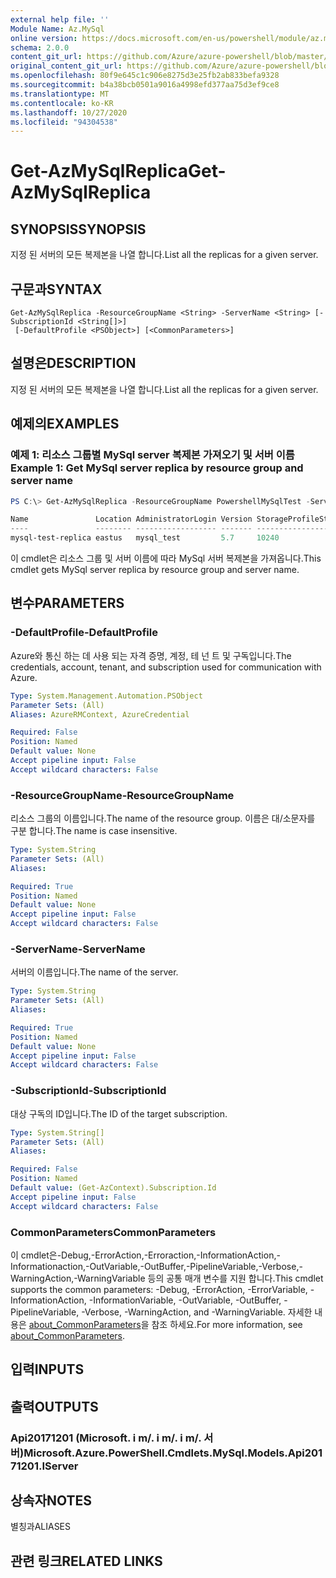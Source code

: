 ```yaml
---
external help file: ''
Module Name: Az.MySql
online version: https://docs.microsoft.com/en-us/powershell/module/az.mysql/get-azmysqlreplica
schema: 2.0.0
content_git_url: https://github.com/Azure/azure-powershell/blob/master/src/MySql/help/Get-AzMySqlReplica.md
original_content_git_url: https://github.com/Azure/azure-powershell/blob/master/src/MySql/help/Get-AzMySqlReplica.md
ms.openlocfilehash: 80f9e645c1c906e8275d3e25fb2ab833befa9328
ms.sourcegitcommit: b4a38bcb0501a9016a4998efd377aa75d3ef9ce8
ms.translationtype: MT
ms.contentlocale: ko-KR
ms.lasthandoff: 10/27/2020
ms.locfileid: "94304538"
---
```

# <span data-ttu-id="b0721-101">Get-AzMySqlReplica</span><span class="sxs-lookup"><span data-stu-id="b0721-101">Get-AzMySqlReplica</span></span>

## <span data-ttu-id="b0721-102">SYNOPSIS</span><span class="sxs-lookup"><span data-stu-id="b0721-102">SYNOPSIS</span></span>
<span data-ttu-id="b0721-103">지정 된 서버의 모든 복제본을 나열 합니다.</span><span class="sxs-lookup"><span data-stu-id="b0721-103">List all the replicas for a given server.</span></span>

## <span data-ttu-id="b0721-104">구문과</span><span class="sxs-lookup"><span data-stu-id="b0721-104">SYNTAX</span></span>

```
Get-AzMySqlReplica -ResourceGroupName <String> -ServerName <String> [-SubscriptionId <String[]>]
 [-DefaultProfile <PSObject>] [<CommonParameters>]
```

## <span data-ttu-id="b0721-105">설명은</span><span class="sxs-lookup"><span data-stu-id="b0721-105">DESCRIPTION</span></span>
<span data-ttu-id="b0721-106">지정 된 서버의 모든 복제본을 나열 합니다.</span><span class="sxs-lookup"><span data-stu-id="b0721-106">List all the replicas for a given server.</span></span>

## <span data-ttu-id="b0721-107">예제의</span><span class="sxs-lookup"><span data-stu-id="b0721-107">EXAMPLES</span></span>

### <span data-ttu-id="b0721-108">예제 1: 리소스 그룹별 MySql server 복제본 가져오기 및 서버 이름</span><span class="sxs-lookup"><span data-stu-id="b0721-108">Example 1: Get MySql server replica by resource group and server name</span></span>
```powershell
PS C:\> Get-AzMySqlReplica -ResourceGroupName PowershellMySqlTest -ServerName mysql-test

Name               Location AdministratorLogin Version StorageProfileStorageMb SkuName   SkuTier        SslEnforcement
----               -------- ------------------ ------- ----------------------- -------   -------        --------------
mysql-test-replica eastus   mysql_test         5.7     10240                   GP_Gen5_4 GeneralPurpose Disabled
```

<span data-ttu-id="b0721-109">이 cmdlet은 리소스 그룹 및 서버 이름에 따라 MySql 서버 복제본을 가져옵니다.</span><span class="sxs-lookup"><span data-stu-id="b0721-109">This cmdlet gets MySql server replica by resource group and server name.</span></span>

## <span data-ttu-id="b0721-110">변수</span><span class="sxs-lookup"><span data-stu-id="b0721-110">PARAMETERS</span></span>

### <span data-ttu-id="b0721-111">-DefaultProfile</span><span class="sxs-lookup"><span data-stu-id="b0721-111">-DefaultProfile</span></span>
<span data-ttu-id="b0721-112">Azure와 통신 하는 데 사용 되는 자격 증명, 계정, 테 넌 트 및 구독입니다.</span><span class="sxs-lookup"><span data-stu-id="b0721-112">The credentials, account, tenant, and subscription used for communication with Azure.</span></span>

```yaml
Type: System.Management.Automation.PSObject
Parameter Sets: (All)
Aliases: AzureRMContext, AzureCredential

Required: False
Position: Named
Default value: None
Accept pipeline input: False
Accept wildcard characters: False
```

### <span data-ttu-id="b0721-113">-ResourceGroupName</span><span class="sxs-lookup"><span data-stu-id="b0721-113">-ResourceGroupName</span></span>
<span data-ttu-id="b0721-114">리소스 그룹의 이름입니다.</span><span class="sxs-lookup"><span data-stu-id="b0721-114">The name of the resource group.</span></span>
<span data-ttu-id="b0721-115">이름은 대/소문자를 구분 합니다.</span><span class="sxs-lookup"><span data-stu-id="b0721-115">The name is case insensitive.</span></span>

```yaml
Type: System.String
Parameter Sets: (All)
Aliases:

Required: True
Position: Named
Default value: None
Accept pipeline input: False
Accept wildcard characters: False
```

### <span data-ttu-id="b0721-116">-ServerName</span><span class="sxs-lookup"><span data-stu-id="b0721-116">-ServerName</span></span>
<span data-ttu-id="b0721-117">서버의 이름입니다.</span><span class="sxs-lookup"><span data-stu-id="b0721-117">The name of the server.</span></span>

```yaml
Type: System.String
Parameter Sets: (All)
Aliases:

Required: True
Position: Named
Default value: None
Accept pipeline input: False
Accept wildcard characters: False
```

### <span data-ttu-id="b0721-118">-SubscriptionId</span><span class="sxs-lookup"><span data-stu-id="b0721-118">-SubscriptionId</span></span>
<span data-ttu-id="b0721-119">대상 구독의 ID입니다.</span><span class="sxs-lookup"><span data-stu-id="b0721-119">The ID of the target subscription.</span></span>

```yaml
Type: System.String[]
Parameter Sets: (All)
Aliases:

Required: False
Position: Named
Default value: (Get-AzContext).Subscription.Id
Accept pipeline input: False
Accept wildcard characters: False
```

### <span data-ttu-id="b0721-120">CommonParameters</span><span class="sxs-lookup"><span data-stu-id="b0721-120">CommonParameters</span></span>
<span data-ttu-id="b0721-121">이 cmdlet은-Debug,-ErrorAction,-Erroraction,-InformationAction,-Informationaction,-OutVariable,-OutBuffer,-PipelineVariable,-Verbose,-WarningAction,-WarningVariable 등의 공통 매개 변수를 지원 합니다.</span><span class="sxs-lookup"><span data-stu-id="b0721-121">This cmdlet supports the common parameters: -Debug, -ErrorAction, -ErrorVariable, -InformationAction, -InformationVariable, -OutVariable, -OutBuffer, -PipelineVariable, -Verbose, -WarningAction, and -WarningVariable.</span></span> <span data-ttu-id="b0721-122">자세한 내용은 [about_CommonParameters](http://go.microsoft.com/fwlink/?LinkID=113216)을 참조 하세요.</span><span class="sxs-lookup"><span data-stu-id="b0721-122">For more information, see [about_CommonParameters](http://go.microsoft.com/fwlink/?LinkID=113216).</span></span>

## <span data-ttu-id="b0721-123">입력</span><span class="sxs-lookup"><span data-stu-id="b0721-123">INPUTS</span></span>

## <span data-ttu-id="b0721-124">출력</span><span class="sxs-lookup"><span data-stu-id="b0721-124">OUTPUTS</span></span>

### <span data-ttu-id="b0721-125">Api20171201 (Microsoft. i m/. i m/. i m/. 서버)</span><span class="sxs-lookup"><span data-stu-id="b0721-125">Microsoft.Azure.PowerShell.Cmdlets.MySql.Models.Api20171201.IServer</span></span>

## <span data-ttu-id="b0721-126">상속자</span><span class="sxs-lookup"><span data-stu-id="b0721-126">NOTES</span></span>

<span data-ttu-id="b0721-127">별칭과</span><span class="sxs-lookup"><span data-stu-id="b0721-127">ALIASES</span></span>

## <span data-ttu-id="b0721-128">관련 링크</span><span class="sxs-lookup"><span data-stu-id="b0721-128">RELATED LINKS</span></span>

